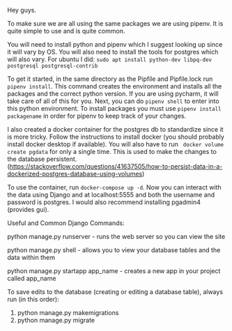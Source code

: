Hey guys.

To make sure we are all using the same packages we are using pipenv. 
It is quite simple to use and is quite common.

You will need to install python and pipenv which I suggest looking up since it will vary by OS.
You will also need to install the tools for postgres which will also vary.
For ubuntu I did: ```sudo apt install python-dev libpq-dev postgresql postgresql-contrib```

To get it started, in the same directory as the Pipfile and Pipfile.lock
run ```pipenv install```. 
This command creates the environment and installs all the packages and the correct python version.
If you are using pycharm, it will take care of all of this for you.
Next, you can do ```pipenv shell``` to enter into this python environment.
To install packages you must use ```pipenv install packagename``` in order for pipenv to keep track of your changes.

I also created a docker container for the postgres db to standardize since it is more tricky.
Follow the instructions to install docker (you should probably install docker desktop if available).
You will also have to run ``` docker volume create pgdata``` for only a single time. 
This is used to make the changes to the database persistent. (https://stackoverflow.com/questions/41637505/how-to-persist-data-in-a-dockerized-postgres-database-using-volumes)

To use the container, run ```docker-compose up -d```. Now you can interact with the data using Django and at localhost:5555 and both the username and password is postgres.
I would also recommend installing pgadmin4 (provides gui).

Useful and Common Django Commands:

python manage.py runserver - runs the web server so you can view the site

python manage.py shell - allows you to view your database tables and the data within them

python manage.py startapp app_name - creates a new app in your project called app_name

To save edits to the database (creating or editing a database table), always run (in this order):
1. python manage.py makemigrations
2. python manage.py migrate




